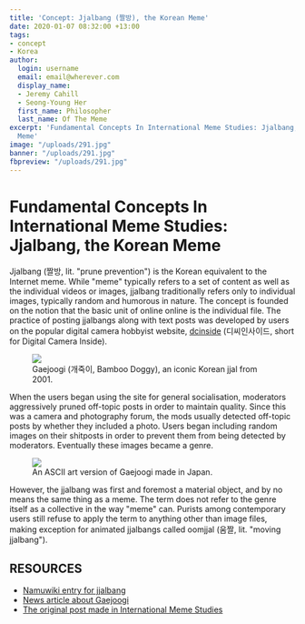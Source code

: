 ```yaml
---
title: 'Concept: Jjalbang (짤방), the Korean Meme'
date: 2020-01-07 08:32:00 +13:00
tags:
- concept
- Korea
author:
  login: username
  email: email@wherever.com
  display_name:
  - Jeremy Cahill
  - Seong-Young Her
  first_name: Philosopher
  last_name: Of The Meme
excerpt: 'Fundamental Concepts In International Meme Studies: Jjalbang, the Korean
  Meme'
image: "/uploads/291.jpg"
banner: "/uploads/291.jpg"
fbpreview: "/uploads/291.jpg"
---
```


# Fundamental Concepts In International Meme Studies: Jjalbang, the Korean Meme

Jjalbang (짤방, lit. "prune prevention") is the Korean equivalent to the Internet meme.
While "meme" typically refers to a set of content as well as the individual videos or images, jjalbang traditionally refers only to individual images, typically random and humorous in nature.
The concept is founded on the notion that the basic unit of online online is the individual file. The practice of posting jjalbangs along with text posts was developed by users on the popular digital camera hobbyist website, [dcinside](https://www.dcinside.com/) (디씨인사이드, short for Digital Camera Inside).

<figure>
	<img src="https://cdn.discordapp.com/attachments/562443537673748480/663831698395627530/291.jpg">
	<figcaption>Gaejoogi (개죽이, Bamboo Doggy), an iconic Korean jjal from 2001.</figcaption>
</figure>

When the users began using the site for general socialisation, moderators aggressively pruned off-topic posts in order to maintain quality. Since this was a camera and photography forum, the mods usually detected off-topic posts by whether they included a photo. Users began including random images on their shitposts in order to prevent them from being detected by moderators. Eventually these images became a genre.

<figure>
	<img src="https://cdn.discordapp.com/attachments/562443537673748480/663831483777286212/f68fdabc885ab2b83f749e23f773f9f939b9f9b1c015ee6b23f8c89c18735eeb.png">
	<figcaption>An ASCII art version of Gaejoogi made in Japan.</figcaption>
</figure>

However, the jjalbang was first and foremost a material object, and by no means the same thing as a meme. The term does not refer to the genre itself as a collective in the way "meme" can. Purists among contemporary users still refuse to apply the term to anything other than image files, making exception for animated jjalbangs called oomjjal (움짤, lit. "moving jjalbang").

## RESOURCES
- [Namuwiki entry for jjalbang](https://namu.wiki/w/%EC%A7%A4%EB%B0%A9)
- [News article about Gaejoogi](https://news.mt.co.kr/mtview.php?no=2009042416153570569&outlink=1&ref=%3A%2F%2F)
- [The original post made in International Meme Studies](https://www.facebook.com/groups/intmeme/permalink/554498085403987/)
